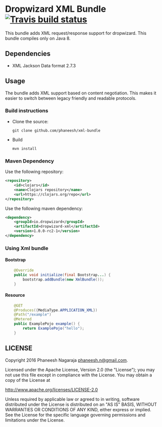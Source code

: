 # Dropwizard XML Bundle [![Travis build status](https://travis-ci.org/phaneesh/xml-bundle.svg?branch=master)](https://travis-ci.org/phaneesh/xml-bundle)

This bundle adds XML request/response support for dropwizard.
This bundle compiles only on Java 8.
 
## Dependencies
* XML Jackson Data format 2.7.3  

## Usage
The bundle adds XML support based on content negotiation. This makes it easier to switch between legacy friendly and readable protocols. 
 
### Build instructions
  - Clone the source:

        git clone github.com/phaneesh/xml-bundle

  - Build

        mvn install

### Maven Dependency
Use the following repository:
```xml
<repository>
    <id>clojars</id>
    <name>Clojars repository</name>
    <url>https://clojars.org/repo</url>
</repository>
```
Use the following maven dependency:
```xml
<dependency>
    <groupId>io.dropwizard</groupId>
    <artifactId>dropwizard-xml</artifactId>
    <version>1.0.0-rc2-1</version>
</dependency>
```

### Using Xml bundle

#### Bootstrap
```java
    @Override
    public void initialize(final Bootstrap...) {
        bootstrap.addBundle(new XmlBundle());
    }
```

#### Resource
```java
    @GET
    @Produces({MediaType.APPLICATION_XML})
    @Path("/example")
    @Metered
    public ExamplePojo example() {
        return ExamplePojo("hello");
    }
```


LICENSE
-------

Copyright 2016 Phaneesh Nagaraja <phaneesh.n@gmail.com>.

Licensed under the Apache License, Version 2.0 (the "License");
you may not use this file except in compliance with the License.
You may obtain a copy of the License at

http://www.apache.org/licenses/LICENSE-2.0

Unless required by applicable law or agreed to in writing, software
distributed under the License is distributed on an "AS IS" BASIS,
WITHOUT WARRANTIES OR CONDITIONS OF ANY KIND, either express or implied.
See the License for the specific language governing permissions and
limitations under the License.